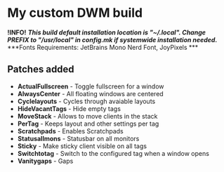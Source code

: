 # My custom DWM build

**!INFO!** ***This build default installation location is "~/.local". Change PREFIX to "/usr/local" in config.mk if systemwide installation needed.***  
***Fonts Requirements: JetBrains Mono Nerd Font, JoyPixels ***  

## Patches added  

- **ActualFullscreen** - Toggle fullscreen for a window  
- **AlwaysCenter** - All floating windows are centered  
- **Cyclelayouts** - Cycles through avaiable layouts  
- **HideVacantTags** - Hide empty tags  
- **MoveStack** - Allows to move clients in the stack  
- **PerTag** - Keeps layout and other settings per tag  
- **Scratchpads** - Enables Scratchpads  
- **Statusallmons** - Statusbar on all monitors  
- **Sticky** - Make sticky client visible on all tags  
- **Switchtotag** - Switch to the configured tag when a window opens  
- **Vanitygaps** - Gaps